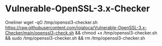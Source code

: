 # Vulnerable-OpenSSL-3.x-Checker

Oneliner
wget -qO /tmp/openssl3-checker.sh https://raw.githubusercontent.com/jojaloca/Vulnerable-OpenSSL-3.x-Checker/main/openssl3-check.sh && chmod +x /tmp/openssl3-checker.sh && sudo /tmp/openssl3-checker.sh && rm /tmp/openssl3-checker.sh


